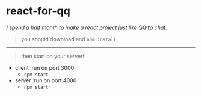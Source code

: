 # react-for-qq
*I spend a half month to make a react project just like QQ to chat.*
> you should download and `npm install`.
---
> then start on your server! 
- client :run on port 3000
  - `npm start`
- server :run on port 4000
  - `npm start`

